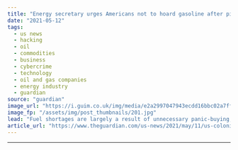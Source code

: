 ```yaml
---
title: "Energy secretary urges Americans not to hoard gasoline after pipeline hacked"
date: "2021-05-12"
tags: 
  - us news
  - hacking
  - oil
  - commodities
  - business
  - cybercrime
  - technology
  - oil and gas companies
  - energy industry
  - guardian
source: "guardian"
image_url: "https://i.guim.co.uk/img/media/e2a2997047943ecdd16bbc02a7ff02998ea4c131/0_0_3500_2101/master/3500.jpg?width=460&quality=85&auto=format&fit=max&s=1973b5a33909b42a2918c010b16357ba"
image_fp: "/assets/img/post_thumbnails/201.jpg"
lead: "Fuel shortages are largely a result of unnecessary panic-buying, analysts sayThe US energy secretary has urged Americans against “hoarding gasoline” amid shortages and long lines after hackers shut down a major pipeline.More than 1,000 gas stations i..."
article_url: "https://www.theguardian.com/us-news/2021/may/11/us-colonial-pipeline-hack-gas-panic-buying"
---
```


---
